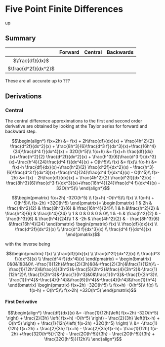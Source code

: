 # Five Point Finite Differences

[up](./FiniteDifferences.md)

## Summary

| | Forward | Central | Backwards |
|:-:|:-:|:-:|:-:|
|$\frac{df}{dx}$|  |  |  |
|$\frac{d^2f}{dx^2}$| |  |  |

These are all accurate up to ???

## Derivations

### Central

The central difference approximations to the first and second order derivative are obtained by looking at the Taylor series for forward and backward step.

``` math
\begin{align*}
f(x+2h) &= f(x) + 2h\frac{df}{dx}(x) + \frac{4h^2}{2} \frac{d^2f}{dx^2}(x) + \frac{8h^3}{6}\frac{d^3 f}{dx^3}(x)+\frac{16h^4}{24}\frac{d^4 f}{dx^4}(x) + 32O(h^5)\\
f(x+h) &= f(x)+h \frac{df}{dx}(x)+\frac{h^2}{2} \frac{d^2f}{dx^2}(x) + \frac{h^3}{6}\frac{d^3 f}{dx^3}(x)+\frac{h^4}{24}\frac{d^4 f}{dx^4}(x) + O(h^5)\\
f(x) &= f(x)\\
f(x-h) &= f(x)-h \frac{df}{dx}(x)+\frac{h^2}{2} \frac{d^2f}{dx^2}(x) - \frac{h^3}{6}\frac{d^3 f}{dx^3}(x)+\frac{h^4}{24}\frac{d^4 f}{dx^4}(x) - O(h^5)\\
f(x-2h) &= f(x) - 2h\frac{df}{dx}(x) + \frac{4h^2}{2} \frac{d^2f}{dx^2}(x) - \frac{8h^3}{6}\frac{d^3 f}{dx^3}(x)+\frac{16h^4}{24}\frac{d^4 f}{dx^4}(x) - 32O(h^5)\\
\end{align*}
```

``` math
\begin{pmatrix}
f(x+2h) -32O(h^5) \\
f(x+h) -O(h^5)\\
f(x) \\
f(x-h) + O(h^5)\\
f(x-2h) +32O(h^5)
\end{pmatrix}=
\begin{bmatrix}
1 & 2h & \frac{4h^2}{2} & \frac{8h^3}{6} & \frac{16h^4}{24}\\
1 & h &\frac{h^2}{2} & \frac{h^3}{6} & \frac{h^4}{24} \\
1 & 0 & 0 & 0 & 0\\
1 & -h & \frac{h^2}{2} & - \frac{h^3}{6} & \frac{h^4}{24}\\
1 & -2h & \frac{4h^2}{2} & - \frac{8h^3}{6} &\frac{16h^4}{24}
\end{bmatrix}
\begin{pmatrix}
f(x) \\
\frac{df}{dx}(x)  \\
\frac{d^2f}{dx^2}(x) \\
\frac{d^3 f}{dx^3}(x) \\
\frac{d^4 f}{dx^4}(x)
\end{pmatrix}
```
with the inverse being
``` math
\begin{pmatrix}
f(x) \\
\frac{df}{dx}(x)  \\
\frac{d^2f}{dx^2}(x) \\
\frac{d^3 f}{dx^3}(x) \\
\frac{d^4 f}{dx^4}(x)
\end{pmatrix} = 
\begin{bmatrix}
0&0&1&0&0\\
 -\frac{1}{12h}&\frac{2}{3h}&0&-\frac{2}{3h}&\frac{1}{12h}\\
 -\frac{1}{12h^2}&\frac{4}{3h^2}&-\frac{5}{2h^2}&\frac{4}{3h^2}&-\frac{1}{12h^2}\\
 \frac{1}{2h^3}&-\frac{1}{h^3}&0&\frac{1}{h^3}&-\frac{1}{2h^3}\\
 \frac{1}{h^4}&-\frac{4}{h^4}&\frac{6}{h^4}&-\frac{4}{h^4}&\frac{1}{h^4}
\end{bmatrix}
\begin{pmatrix}
f(x+2h) -32O(h^5) \\
f(x+h) -O(h^5)\\
f(x) \\
f(x-h) + O(h^5)\\
f(x-2h) +32O(h^5)
\end{pmatrix}
```

#### First Derivative

``` math
\begin{align*}
\frac{df}{dx}(x) &= -\frac{1}{12h}\left( f(x+2h) -32O(h^5) \right) + \frac{2}{3h} \left( f(x+h) -O(h^5) \right) - \frac{2}{3h} \left(f(x-h) + O(h^5) \right) + \frac{1}{12h}\left( f(x-2h) +32O(h^5) \right) \\
 &= -\frac{1}{12h} f(x+2h) + \frac{2}{3h} f(x+h) - \frac{2}{3h}f(x-h)+ \frac{1}{12h} f(x-2h) +\frac{32O(h^5)}{12h} - \frac{2O(h^5)}{3h}  - \frac{2O(h^5)}{3h} + \frac{32O(h^5)}{12h}\\
\end{align*}
```
